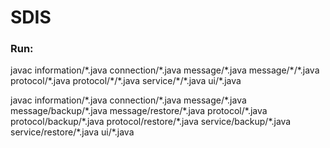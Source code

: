 # SDIS

### Run:

javac information/\*.java connection/\*.java message/\*.java message/\*/\*.java protocol/\*.java protocol/\*/\*.java service/\*/\*.java ui/\*.java

javac information/\*.java connection/\*.java message/\*.java message/backup/\*.java message/restore/\*.java protocol/\*.java protocol/backup/\*.java protocol/restore/\*.java service/backup/\*.java service/restore/\*.java ui/\*.java
